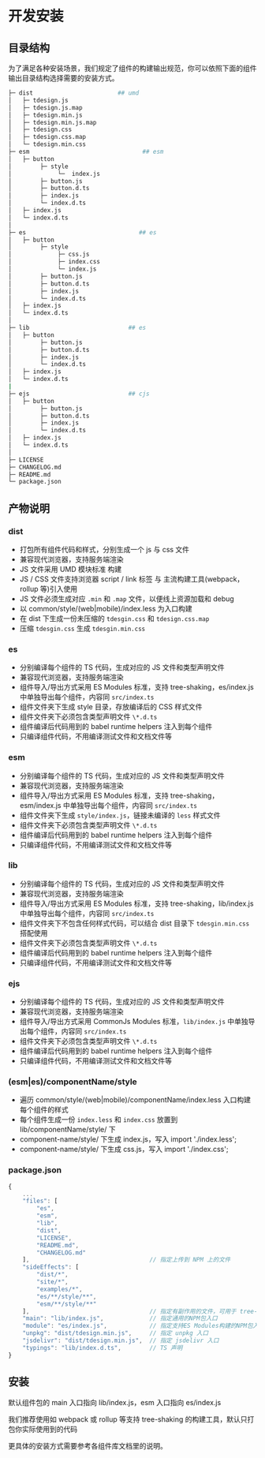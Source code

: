 # 开发安装

## 目录结构

为了满足各种安装场景，我们规定了组件的构建输出规范，你可以依照下面的组件输出目录结构选择需要的安装方式。

```bash
├─ dist                        ## umd
│   ├─ tdesign.js
│   ├─ tdesign.js.map
│   ├─ tdesign.min.js
│   ├─ tdesign.min.js.map
│   ├─ tdesign.css
│   ├─ tdesign.css.map
│   └─ tdesign.min.css
├─ esm                                ## esm
│   ├─ button
│        ├─ style
│             └─  index.js
│        ├─ button.js
│        ├─ button.d.ts
│        ├─ index.js
│        └─ index.d.ts
│   ├─ index.js
│   └─ index.d.ts
│
├─ es                                ## es
│   ├─ button
│        ├─ style
│             ├─ css.js
│             ├─ index.css
│             └─ index.js
│        ├─ button.js
│        ├─ button.d.ts
│        ├─ index.js
│        └─ index.d.ts
│   ├─ index.js
│   └─ index.d.ts
│
├─ lib                            ## es
│   ├─ button
│        ├─ button.js
│        ├─ button.d.ts
│        ├─ index.js
│        └─ index.d.ts
│   ├─ index.js
│   └─ index.d.ts
|
├─ ejs                            ## cjs
│   ├─ button
│        ├─ button.js
│        ├─ button.d.ts
│        ├─ index.js
│        └─ index.d.ts
│   ├─ index.js
│   └─ index.d.ts
│
├─ LICENSE
├─ CHANGELOG.md
├─ README.md
└─ package.json
```

## 产物说明

### dist

- 打包所有组件代码和样式，分别生成一个 js 与 css 文件
- 兼容现代浏览器，支持服务端渲染
- JS 文件采用 UMD 模块标准 构建
- JS / CSS 文件支持浏览器 script / link 标签 与 主流构建工具(webpack，rollup 等)引入使用
- JS 文件必须生成对应 `.min` 和 `.map` 文件，以便线上资源加载和 debug
- 以 common/style/(web|mobile)/index.less 为入口构建
- 在 dist 下生成一份未压缩的 `tdesgin.css` 和 `tdesign.css.map`
- 压缩 `tdesgin.css` 生成 `tdesgin.min.css`

### es

- 分别编译每个组件的 TS 代码，生成对应的 JS 文件和类型声明文件
- 兼容现代浏览器，支持服务端渲染
- 组件导入/导出方式采用 ES Modules 标准，支持 tree-shaking，es/index.js 中单独导出每个组件，内容同 `src/index.ts`
- 组件文件夹下生成 style 目录，存放编译后的 CSS 样式文件
- 组件文件夹下必须包含类型声明文件 `\*.d.ts`
- 组件编译后代码用到的 babel runtime helpers 注入到每个组件
- 只编译组件代码，不用编译测试文件和文档文件等

### esm

- 分别编译每个组件的 TS 代码，生成对应的 JS 文件和类型声明文件
- 兼容现代浏览器，支持服务端渲染
- 组件导入/导出方式采用 ES Modules 标准，支持 tree-shaking，esm/index.js 中单独导出每个组件，内容同 `src/index.ts`
- 组件文件夹下生成 `style/index.js`，链接未编译的 `less` 样式文件
- 组件文件夹下必须包含类型声明文件 `\*.d.ts`
- 组件编译后代码用到的 babel runtime helpers 注入到每个组件
- 只编译组件代码，不用编译测试文件和文档文件等

### lib

- 分别编译每个组件的 TS 代码，生成对应的 JS 文件和类型声明文件
- 兼容现代浏览器，支持服务端渲染
- 组件导入/导出方式采用 ES Modules 标准，支持 tree-shaking，lib/index.js 中单独导出每个组件，内容同 `src/index.ts`
- 组件文件夹下不包含任何样式代码，可以结合 dist 目录下 `tdesgin.min.css` 搭配使用
- 组件文件夹下必须包含类型声明文件 `\*.d.ts`
- 组件编译后代码用到的 babel runtime helpers 注入到每个组件
- 只编译组件代码，不用编译测试文件和文档文件等

### ejs

- 分别编译每个组件的 TS 代码，生成对应的 JS 文件和类型声明文件
- 兼容现代浏览器，支持服务端渲染
- 组件导入/导出方式采用 CommonJs Modules 标准，`lib/index.js` 中单独导出每个组件，内容同 `src/index.ts`
- 组件文件夹下必须包含类型声明文件 `\*.d.ts`
- 组件编译后代码用到的 babel runtime helpers 注入到每个组件
- 只编译组件代码，不用编译测试文件和文档文件等

### (esm|es)/componentName/style

- 遍历 common/style/(web|mobile)/componentName/index.less 入口构建每个组件的样式
- 每个组件生成一份 `index.less` 和 `index.css` 放置到 lib/componentName/style/ 下
- component-name/style/ 下生成 index.js，写入 import './index.less';
- component-name/style/ 下生成 css.js，写入 import './index.css';

### package.json

```javascript
{
    ...
    "files": [
        "es",
        "esm",
        "lib",
        "dist",
        "LICENSE",
        "README.md",
        "CHANGELOG.md"
    ],                                  // 指定上传到 NPM 上的文件
    "sideEffects": [
        "dist/*",
        "site/*",
        "examples/*",
        "es/**/style/**",
        "esm/**/style/**"
    ],                                  // 指定有副作用的文件，可用于 tree-shaking
    "main": "lib/index.js",             // 指定通用的NPM包入口
    "module": "es/index.js",            // 指定支持ES Modules构建的NPM包入口
    "unpkg": "dist/tdesign.min.js",     // 指定 unpkg 入口
    "jsdelivr": "dist/tdesign.min.js",  // 指定 jsdelivr 入口
    "typings": "lib/index.d.ts",        // TS 声明
}
```

## 安装

默认组件包的 main 入口指向 lib/index.js，esm 入口指向 es/index.js

我们推荐使用如 webpack 或 rollup 等支持 tree-shaking 的构建工具，默认只打包你实际使用到的代码

更具体的安装方式需要参考各组件库文档里的说明。
